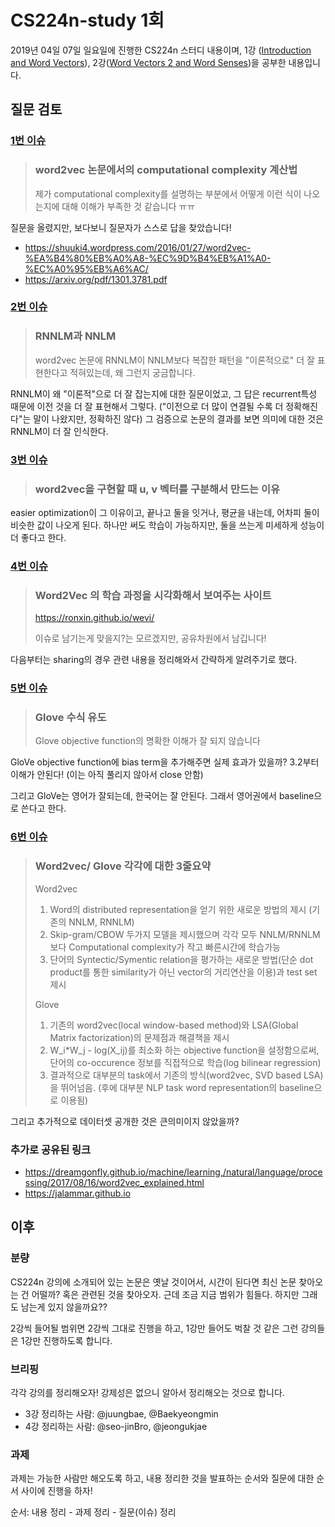 # CS224n-study 1회

2019년 04일 07일 일요일에 진행한 CS224n 스터디 내용이며, 1강 ([Introduction and Word Vectors](http://web.stanford.edu/class/cs224n/slides/cs224n-2019-lecture01-wordvecs1.pdf)), 2강([Word Vectors 2 and Word Senses](http://web.stanford.edu/class/cs224n/slides/cs224n-2019-lecture02-wordvecs2.pdf))을 공부한 내용입니다.

## 질문 검토

### [1번 이슈](https://github.com/jeongukjae/CS224n-study/issues/1)

> ### word2vec 논문에서의 computational complexity 계산법
>
> 제가 computational complexity를 설명하는 부분에서 어떻게 이런 식이 나오는지에 대해 이해가 부족한 것 같습니다 ㅠㅠ

질문을 올렸지만, 보다보니 질문자가 스스로 답을 찾았습니다!

* https://shuuki4.wordpress.com/2016/01/27/word2vec-%EA%B4%80%EB%A0%A8-%EC%9D%B4%EB%A1%A0-%EC%A0%95%EB%A6%AC/
* https://arxiv.org/pdf/1301.3781.pdf

### [2번 이슈](https://github.com/jeongukjae/CS224n-study/issues/2)

> ### RNNLM과 NNLM
>
> word2vec 논문에 RNNLM이 NNLM보다 복잡한 패턴을 "이론적으로" 더 잘 표현한다고 적혀있는데, 왜 그런지 궁금합니다.

RNNLM이 왜 "이론적"으로 더 잘 잡는지에 대한 질문이었고, 그 답은 recurrent특성 때문에 이전 것을 더 잘 표현해서 그렇다. ("이전으로 더 많이 연결될 수록 더 정확해진다"는 말이 나왔지만, 정확하진 않다) 그 검증으로 논문의 결과를 보면 의미에 대한 것은 RNNLM이 더 잘 인식한다.

### [3번 이슈](https://github.com/jeongukjae/CS224n-study/issues/3)

> ### word2vec을 구현할 때 u, v 벡터를 구분해서 만드는 이유

easier optimization이 그 이유이고, 끝나고 둘을 잇거나, 평균을 내는데, 어차피 둘이 비슷한 값이 나오게 된다. 하나만 써도 학습이 가능하지만, 둘을 쓰는게 미세하게 성능이 더 좋다고 한다.

### [4번 이슈](https://github.com/jeongukjae/CS224n-study/issues/4)

> ### Word2Vec 의 학습 과정을 시각화해서 보여주는 사이트
>
> https://ronxin.github.io/wevi/
>
> 이슈로 남기는게 맞을지?는 모르겠지만, 공유차원에서 남깁니다!

다음부터는 sharing의 경우 관련 내용을 정리해와서 간략하게 알려주기로 했다.

### [5번 이슈](https://github.com/jeongukjae/CS224n-study/issues/5)

> ### Glove 수식 유도
>
> Glove objective function의 명확한 이해가 잘 되지 않습니다

GloVe objective function에 bias term을 추가해주면 실제 효과가 있을까? 3.2부터 이해가 안된다! (이는 아직 풀리지 않아서 close 안함)

그리고 GloVe는 영어가 잘되는데, 한국어는 잘 안된다. 그래서 영어권에서 baseline으로 쓴다고 한다.

### [6번 이슈](https://github.com/jeongukjae/CS224n-study/issues/6)

> ### Word2vec/ Glove 각각에 대한 3줄요약
>
> Word2vec
>
> 1. Word의 distributed representation을 얻기 위한 새로운 방법의 제시 (기존의 NNLM, RNNLM)
> 2. Skip-gram/CBOW 두가지 모델을 제시했으며 각각 모두 NNLM/RNNLM보다 Computational complexity가 작고 빠른시간에 학습가능
> 3. 단어의 Syntectic/Symentic relation을 평가하는 새로운 방법(단순 dot product를 통한 similarity가 아닌 vector의 거리연산을 이용)과 test set 제시
>
> Glove
>
> 1. 기존의 word2vec(local window-based method)와 LSA(Global Matrix factorization)의 문제점과 해결책을 제시
> 2. W_i*W_j - log(X_ij)를 최소화 하는 objective function을 설정함으로써, 단어의 co-occurence 정보를 직접적으로 학습(log bilinear regression)
> 3. 결과적으로 대부분의 task에서 기존의 방식(word2vec, SVD based LSA)을 뛰어넘음. (후에 대부분 NLP task word representation의 baseline으로 이용됨)

그리고 추가적으로 데이터셋 공개한 것은 큰의미이지 않았을까?

### 추가로 공유된 링크

* https://dreamgonfly.github.io/machine/learning,/natural/language/processing/2017/08/16/word2vec_explained.html
* https://jalammar.github.io

## 이후

### 분량

CS224n 강의에 소개되어 있는 논문은 옛날 것이어서, 시간이 된다면 최신 논문 찾아오는 건 어떨까? 혹은 관련된 것을 찾아오자. 근데 조금 지금 범위가 힘들다. 하지만 그래도 남는게 있지 않을까요??

2강씩 들어될 범위면 2강씩 그대로 진행을 하고, 1강만 들어도 벅찰 것 같은 그런 강의들은 1강만 진행하도록 합니다.

### 브리핑

각각 강의를 정리해오자! 강제성은 없으니 알아서 정리해오는 것으로 합니다.

* 3강 정리하는 사람: @juungbae, @Baekyeongmin
* 4강 정리하는 사람: @seo-jinBro, @jeongukjae

### 과제

과제는 가능한 사람만 해오도록 하고, 내용 정리한 것을 발표하는 순서와 질문에 대한 순서 사이에 진행을 하자!

순서: 내용 정리 - 과제 정리 - 질문(이슈) 정리
